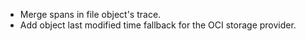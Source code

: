 <!-- To avoid merge conflicts, add items at an arbitrary place in the list. -->

- Merge spans in file object's trace.
- Add object last modified time fallback for the OCI storage provider.
